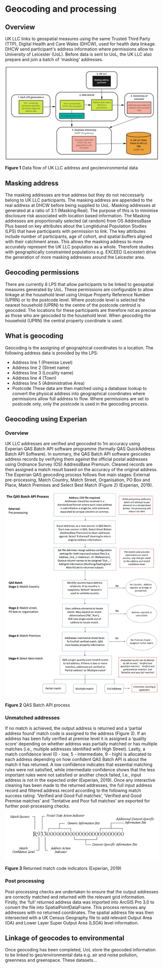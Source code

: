 # Geocoding and processing 
## Overview
UK LLC links to geospatial measures using the same Trusted Third Party (TTP), Digital Health and Care Wales (DHCW), used for health data linkage. DHCW send participant's address information where permissions allow to University of Leicester (UoL). Before data is sent to UoL, the UK LLC also prepare and join a batch of 'masking' addresses. 

<img src="../images/geo_basic_data_flow.jpg" width="600"/>

**Figure 1** Data flow of UK LLC address and geo/environmental data

## Masking address
The masking addresses are true address but they do not neccessarly belong to UK LLC participants. The masking address are appended to the real address at DHCW before being supplied to UoL. Masking addresses at generated at a ratio of 3:1 (Masking:Real). The purpose of this is to minimise disclosure risk associated with location based information. The Masking addresses are proportionally selected (at random) from OS AddressBase Plus based on key attributes about the Longtiduinal Population Studies (LPS) that have participants with permission to link. The key attributes include number of participants, age of cohort, and spatial buffers aligned with their catchment areas. This allows the masking address to more accurately represent the UK LLC population as a whole. Therefore studies with geographically constrainted populations e.g. EXCEED (Leicester) drive the generation of more masking addresses around the Leicester area. 

## Geocoding permissions 
There are currently 8 LPS that allow participants to be linked to geospatial measures generated by UoL. These permissions are configurable to allow linkage at the household level using Unique Property Reference Number (UPRN) or to the postcode level. Where postcode level is selected the nearest household (UPRN) to the centre of the postcode centroid is geocoded. The locations for these participants are therefore not as precise as those who are geocoded to the household level. When geocoding the household (UPRN) the central property coordinate is used.  

## What is geocoding
Geocoding is the assigning of geographical coordinates to a location. The following address data is provided by the LPS:
* Address line 1 (Premise Level)
* Address line 2 (Street name)
* Address line 3 (Locality name)
* Address line 4 (Town)
* Address line 5 (Administrative Area)
* Postcode
These data are then matched using a database lookup to convert the physical address into geographical coordinates where permissions allow full address to flow. Where permissions are set to postcode only, only the postcode is used in the geocoding process.

## Geocoding using Experian

### Overview
UK LLC addresses are verified and geocoded to 1m accuracy using Experian QAS Batch API software programme (formally QAS QuickAddress Batch API Software). In summary, the QAS Batch API software geocodes address records by verifying them against the official postal addresses using Ordnance Survey (OS) AddressBase Premium. Cleaned records are then assigned a match result based on the accuracy of the original address. The Experian QAS geocoding process follows five main stages:  External pre-processing, Match Country, Match Street, Organisation, PO Box and Place, Match Premises and Select Best Match (Figure 2) (Experian, 2019).

<img src="../images/experian_process.jpg" width="600"/>

**Figure 2** QAS Batch API process

### Unmatched addresses
If no match is achieved, the output address is returned and a ‘partial address found’ match code is assigned to the address (Figure 3). If an address has been fully verified at premise level it is assigned a ‘quality score’ depending on whether address was partially matched or has multiple matches (i.e., multiple addresses identified with High Street). Lastly, a match confidence level (0 - low, 5 - intermediate, 9 - high) is allocated to each address depending on how confident QAS Batch API is about the match it has returned. A low confidence indicates that essential matching rules were not satisfied, while intermediate confidence shows that the less important rules were not satisfied or another check failed, I.e., input address is not in the expected order (Experian, 2019).
Once any interactive cleaning has been made to the returned addresses, the full input address record and filtered address record according to the following match success rating: ‘Verified and Good Full matches’, ‘Verified and Good Premise matches’ and ‘Tentative and Poor full matches’ are exported for further post-processing checks. 

<img src="../images/experian_match_codes.jpg" width="600"/>

**Figure 3** Returned match code indicators (Experian, 2019)

### Post processing 
Post-processing checks are undertaken to ensure that the output addresses are correctly matched and returned with the relevant grid information. Firstly, the ‘full’ returned address data was imported into ArcGIS Pro 3.0 to convert the file into SpatialPointDataFrame. This process removes any addresses with no returned coordinates. The spatial address file was then intersected with a UK Census Geography file to add relevant Output Area (OA) and Lower Layer Super Output Area (LSOA) level information.

## Linkage of geocodes to environmental
Once geocoding has been completed, UoL store the geocoded information to be linked to geo/environmental data e.g. air and noise pollution, greenness and greenspace. These datasets...



